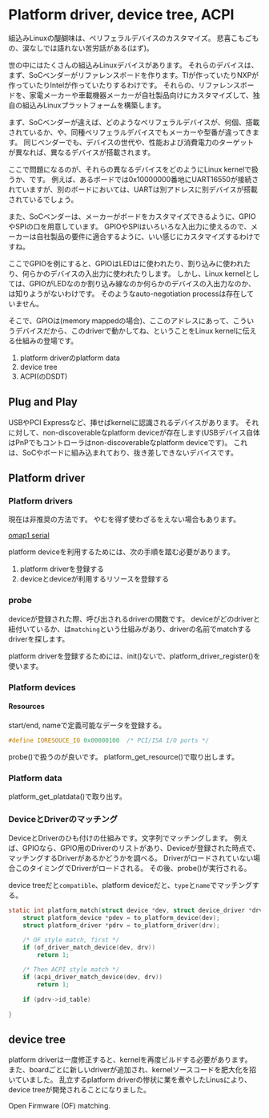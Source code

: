 # Platform driver, device tree, ACPI

組込みLinuxの醍醐味は、ペリフェラルデバイスのカスタマイズ。
悲喜こもごもの、涙なしでは語れない苦労話がある(はず)。

世の中にはたくさんの組込みLinuxデバイスがあります。
それらのデバイスは、まず、SoCベンダーがリファレンスボードを作ります。TIが作っていたりNXPが作っていたりIntelが作っていたりするわけです。
それらの、リファレンスボードを、家電メーカーや車載機器メーカーが自社製品向けにカスタマイズして、独自の組込みLinuxプラットフォームを構築します。

まず、SoCベンダーが違えば、どのようなペリフェラルデバイスが、何個、搭載されているか、や、同種ペリフェラルデバイスでもメーカーや型番が違ってきます。
同じベンダーでも、デバイスの世代や、性能および消費電力のターゲットが異なれば、異なるデバイスが搭載されます。

ここで問題になるのが、それらの異なるデバイスをどのようにLinux kernelで扱うか、です。
例えば、あるボードでは0x10000000番地にUART16550が接続されていますが、別のボードにおいては、UARTは別アドレスに別デバイスが搭載されているでしょう。

また、SoCベンダーは、メーカーがボードをカスタマイズできるように、GPIOやSPIの口を用意しています。
GPIOやSPIはいろいろな入出力に使えるので、メーカーは自社製品の要件に適合するように、いい感じにカスタマイズするわけですね。

ここでGPIOを例にすると、GPIOはLEDはに使われたり、割り込みに使われたり、何らかのデバイスの入出力に使われたりします。
しかし、Linux kernelとしては、GPIOがLEDなのか割り込み線なのか何らかのデバイスの入出力なのか、は知りようがないわけです。
そのようなauto-negotiation processは存在していません。

そこで、GPIOは(memory mappedの場合)、ここのアドレスにあって、こういうデバイスだから、このdriverで動かしてね、ということをLinux kernelに伝える仕組みの登場です。

1. platform driverのplatform data
2. device tree
3. ACPI(のDSDT)

## Plug and Play

USBやPCI Expressなど、挿せばkernelに認識されるデバイスがあります。
それに対して、non-discoverableなplatform deviceが存在します(USBデバイス自体はPnPでもコントローラはnon-discoverableなplatform deviceです)。
これは、SoCやボードに組み込まれており、抜き差しできないデバイスです。

## Platform driver

### Platform drivers

現在は非推奨の方法です。
やむを得ず使わざるをえない場合もあります。

[omap1 serial](https://github.com/torvalds/linux/blob/master/arch/arm/mach-omap1/serial.c)

platform deviceを利用するためには、次の手順を踏む必要があります。

1. platform driverを登録する
2. deviceとdeviceが利用するリソースを登録する

### probe

deviceが登録された際、呼び出されるdriverの関数です。
deviceがどのdriverと紐付いているか、は`matching`という仕組みがあり、driverの名前でmatchするdriverを探します。

platform driverを登録するためには、init()ないで、platform_driver_register()を使います。

### Platform devices

#### Resources

start/end, nameで定義可能なデータを登録する。

```c
#define IORESOUCE_IO 0x00000100  /* PCI/ISA I/O ports */
```

probe()で扱うのが良いです。
platform_get_resource()で取り出します。

### Platform data

platform_get_platdata()で取り出す。

### DeviceとDriverのマッチング

DeviceとDriverのひも付けの仕組みです。文字列でマッチングします。
例えば、GPIOなら、GPIO用のDriverのリストがあり、Deviceが登録された時点で、マッチングするDriverがあるかどうかを調べる。
Driverがロードされていない場合このタイミングでDriverがロードされる。
その後、probe()が実行される。

device treeだと`compatible`、platform deviceだと、`type`と`name`でマッチングする。

```c
static int platform_match(struct device *dev, struct device_driver *drv) {
    struct platform_device *pdev = to_platform_device(dev);
    struct platform_driver *pdrv = to_platform_driver(drv);

    /* OF style match, first */
    if (of_driver_match_device(dev, drv))
        return 1;
    
    /* Then ACPI style match */
    if (acpi_driver_match_device(dev, drv))
        return 1;
    
    if (pdrv->id_table)
        
}
```

## device tree

platform driverは一度修正すると、kernelを再度ビルドする必要があります。
また、boardごとに新しいdriverが追加され、kernelソースコードを肥大化を招いていました。
乱立するplatform driverの惨状に業を煮やしたLinusにより、device treeが開発されることになりました。

Open Firmware (OF) matching.